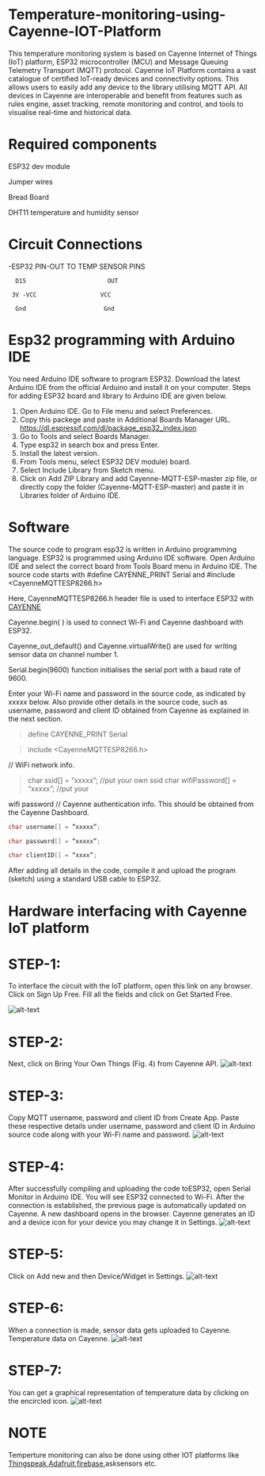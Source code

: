 # Temperature-monitoring-using-Cayenne-IOT-Platform
This temperature monitoring system is based on Cayenne Internet of Things (IoT) platform, ESP32 microcontroller (MCU) and Message Queuing Telemetry Transport (MQTT) protocol. Cayenne IoT Platform contains a vast catalogue of certified IoT-ready devices and connectivity options. This allows users to easily add any device to the library utilising MQTT API. All devices in Cayenne are interoperable and benefit from features such as rules engine, asset tracking, remote monitoring and control, and tools to visualise real-time and historical data.
# Required components
   ESP32 dev module
   
   Jumper wires
   
   Bread Board
   
   DHT11 temperature and humidity sensor

# Circuit Connections

   -ESP32 PIN-OUT TO TEMP SENSOR PINS
   
      D15	                    OUT
      
     3V -VCC	              VCC
     
      Gnd                      Gnd


# Esp32 programming with Arduino IDE

You need Arduino IDE software to program ESP32. Download the latest Arduino IDE from the official Arduino and install it on your computer.
Steps for adding ESP32 board and library to Arduino IDE are given below.
1.	Open Arduino IDE. Go to File menu and select Preferences.
2.	Copy this packege and paste in Additional Boards Manager URL.
    https://dl.espressif.com/dl/package_esp32_index.json
3.	Go to Tools and select Boards Manager.
4.	Type esp32 in search box and press Enter.
5.	Install the latest version.
6.	From Tools menu, select ESP32 DEV module) board.
7.	Select Include Library from Sketch menu.
8.	Click on Add ZIP Library and add Cayenne-MQTT-ESP-master zip file, or directly copy the folder (Cayenne-MQTT-ESP-master) and paste it in Libraries folder of Arduino IDE.

# Software
The source code to program esp32 is written in Arduino programming language. ESP32 is programmed using Arduino IDE software. Open Arduino IDE and select the correct board from Tools Board menu in Arduino IDE.
The source code starts with #define CAYENNE_PRINT Serial and #include <CayenneMQTTESP8266.h>

Here, CayenneMQTTESP8266.h header file is used to interface ESP32 with [CAYENNE](https://cayenne.mydevices.com)

Cayenne.begin( ) is used to connect Wi-Fi and Cayenne dashboard with ESP32.

Cayenne_out_default() and Cayenne.virtualWrite() are used for writing sensor data on channel number 1.

Serial.begin(9600) function initialises the serial port with a baud rate of 9600.

Enter your Wi-Fi name and password in the source code, as indicated by xxxxx below. Also provide other details in the source code, such as username, password and client ID obtained from Cayenne as explained in the next section.
>define CAYENNE_PRINT Serial

>include <CayenneMQTTESP8266.h>

// WiFi network info.

>char ssid[] = “xxxxx”; //put your own ssid
>char wifiPassword[] = “xxxxx”; //put your

wifi password
// Cayenne authentication info. This should
be obtained from the Cayenne Dashboard.

```c
char username[] = “xxxxx”;

char password[] = “xxxxx”;

char clientID[] = “xxxx”;
```

After adding all details in the code, compile it and upload the program (sketch) using a standard USB cable to ESP32.

# Hardware interfacing with Cayenne IoT platform

# STEP-1:
To interface the circuit with the IoT platform, open this link on any browser. Click on Sign Up Free. Fill all the fields and click on Get Started Free.

![alt-text](https://github.com/Madhu-29/Temperature-monitoring-using-Cayenne-IOT-Platform/blob/master/CAYENNE-1.jpg)
# STEP-2:
Next, click on Bring Your Own Things (Fig. 4) from Cayenne API.
![alt-text](https://github.com/Madhu-29/Temperature-monitoring-using-Cayenne-IOT-Platform/blob/master/CAYENNE-2.jpg)
# STEP-3:
Copy MQTT username, password and client ID from Create App. Paste these respective details under username, password and client ID in Arduino source code along with your Wi-Fi name and password.
![alt-text](https://github.com/Madhu-29/Temperature-monitoring-using-Cayenne-IOT-Platform/blob/master/CAYENNE-3.jpg)
# STEP-4:
After successfully compiling and uploading the code toESP32, open Serial Monitor in Arduino IDE. You will see ESP32 connected to Wi-Fi. After the connection is established, the previous page is automatically updated on Cayenne. A new dashboard opens in the browser. Cayenne generates an ID and a device icon for your device you may change it in Settings.
![alt-text](https://github.com/Madhu-29/Temperature-monitoring-using-Cayenne-IOT-Platform/blob/master/CAYENNE-4.jpg)
# STEP-5:
Click on Add new and then Device/Widget in Settings.
![alt-text](https://github.com/Madhu-29/Temperature-monitoring-using-Cayenne-IOT-Platform/blob/master/CAYENNE-5.jpg)
# STEP-6:
When a connection is made, sensor data gets uploaded to Cayenne. Temperature data on Cayenne.
![alt-text](https://github.com/Madhu-29/Temperature-monitoring-using-Cayenne-IOT-Platform/blob/master/CAYENNE-6.jpg)
# STEP-7:
You can get a graphical representation of temperature data by clicking on the encircled icon.
![alt-text](https://github.com/Madhu-29/Temperature-monitoring-using-Cayenne-IOT-Platform/blob/master/CAYENNE-7.jpg)

# NOTE
Temperture monitoring can also be done using other IOT platforms like [Thingspeak](),[Adafruit](),[firebase](),asksensors etc.


